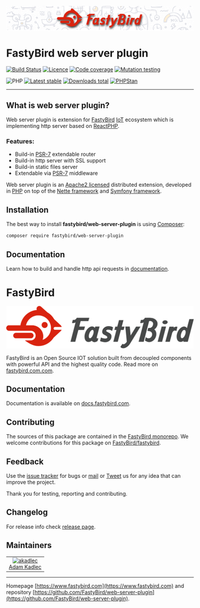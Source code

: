 <p align="center">
	<img src="https://github.com/fastybird/.github/blob/main/assets/repo_title.png?raw=true" alt="FastyBird"/>
</p>

# FastyBird web server plugin

[![Build Status](https://flat.badgen.net/github/checks/FastyBird/web-server-plugin/main?cache=300&style=flat-square)](https://github.com/FastyBird/web-server-plugin/actions)
[![Licence](https://flat.badgen.net/github/license/FastyBird/web-server-plugin?cache=300&style=flat-square)](https://github.com/FastyBird/web-server-plugin/blob/main/LICENSE.md)
[![Code coverage](https://flat.badgen.net/coveralls/c/github/FastyBird/web-server-plugin?cache=300&style=flat-square)](https://coveralls.io/r/FastyBird/web-server-plugin)
[![Mutation testing](https://img.shields.io/endpoint?style=flat-square&url=https%3A%2F%2Fbadge-api.stryker-mutator.io%2Fgithub.com%2FFastyBird%2Fweb-server-plugin%2Fmain)](https://dashboard.stryker-mutator.io/reports/github.com/FastyBird/web-server-plugin/main)

![PHP](https://flat.badgen.net/packagist/php/FastyBird/web-server-plugin?cache=300&style=flat-square)
[![Latest stable](https://flat.badgen.net/packagist/v/FastyBird/web-server-plugin/latest?cache=300&style=flat-square)](https://packagist.org/packages/FastyBird/web-server-plugin)
[![Downloads total](https://flat.badgen.net/packagist/dt/FastyBird/web-server-plugin?cache=300&style=flat-square)](https://packagist.org/packages/FastyBird/web-server-plugin)
[![PHPStan](https://flat.badgen.net/static/PHPStan/enabled/green?cache=300&style=flat-square)](https://github.com/phpstan/phpstan)

***

## What is web server plugin?

Web server plugin is extension for [FastyBird](https://www.fastybird.com) [IoT](https://en.wikipedia.org/wiki/Internet_of_things) ecosystem
which is implementing http server based on [ReactPHP](https://github.com/reactphp/http).

### Features:

- Build-in [PSR-7](http://www.php-fig.org/psr/psr-7/) extendable router
- Build-in http server with SSL support
- Build-in static files server
- Extendable via [PSR-7](http://www.php-fig.org/psr/psr-7/) middleware

Web server plugin is an [Apache2 licensed](http://www.apache.org/licenses/LICENSE-2.0) distributed extension, developed
in [PHP](https://www.php.net) on top of the [Nette framework](https://nette.org) and [Symfony framework](https://symfony.com).

## Installation

The best way to install **fastybird/web-server-plugin** is using [Composer](http://getcomposer.org/):

```sh
composer require fastybird/web-server-plugin
```

## Documentation

Learn how to build and handle http api requests
in [documentation](https://github.com/FastyBird/web-server-plugin/blob/main/docs/index.md).

# FastyBird

<p align="center">
	<img src="https://github.com/fastybird/.github/blob/main/assets/fastybird_row.svg?raw=true" alt="FastyBird"/>
</p>

FastyBird is an Open Source IOT solution built from decoupled components with powerful API and the highest quality code. Read more on [fastybird.com.com](https://www.fastybird.com).

## Documentation

Documentation is available on [docs.fastybird.com](https://docs.fastybird.com).

## Contributing

The sources of this package are contained in the [FastyBird monorepo](https://github.com/FastyBird/fastybird). We welcome contributions for this package on [FastyBird/fastybird](https://github.com/FastyBird/).

## Feedback

Use the [issue tracker](https://github.com/FastyBird/fastybird/issues) for bugs
or [mail](mailto:code@fastybird.com) or [Tweet](https://twitter.com/fastybird) us for any idea that can improve the
project.

Thank you for testing, reporting and contributing.

## Changelog

For release info check [release page](https://github.com/FastyBird/fastybird/releases).

## Maintainers

<table>
	<tbody>
		<tr>
			<td align="center">
				<a href="https://github.com/akadlec">
					<img alt="akadlec" width="80" height="80" src="https://avatars3.githubusercontent.com/u/1866672?s=460&amp;v=4" />
				</a>
				<br>
				<a href="https://github.com/akadlec">Adam Kadlec</a>
			</td>
		</tr>
	</tbody>
</table>

***
Homepage [https://www.fastybird.com](https://www.fastybird.com) and
repository [https://github.com/FastyBird/web-server-plugin](https://github.com/FastyBird/web-server-plugin).
